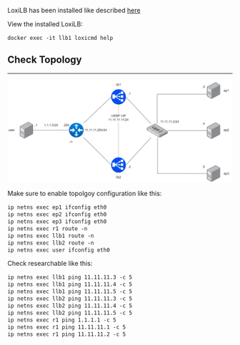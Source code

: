 
LoxiLB has been installed like described [here](https://loxilb-io.github.io/loxilbdocs/run/)

View the installed LoxiLB:
```
docker exec -it llb1 loxicmd help
```

## Check Topology
---

![diagram](./assets/topology.png)

Make sure to enable topolgoy configuration like this:

```
ip netns exec ep1 ifconfig eth0
ip netns exec ep2 ifconfig eth0
ip netns exec ep3 ifconfig eth0
ip netns exec r1 route -n
ip netns exec llb1 route -n
ip netns exec llb2 route -n
ip netns exec user ifconfig eth0
```

Check researchable like this:

```
ip netns exec llb1 ping 11.11.11.3 -c 5
ip netns exec llb1 ping 11.11.11.4 -c 5
ip netns exec llb1 ping 11.11.11.5 -c 5
ip netns exec llb2 ping 11.11.11.3 -c 5
ip netns exec llb2 ping 11.11.11.4 -c 5
ip netns exec llb2 ping 11.11.11.5 -c 5
ip netns exec r1 ping 1.1.1.1 -c 5
ip netns exec r1 ping 11.11.11.1 -c 5
ip netns exec r1 ping 11.11.11.2 -c 5
```

